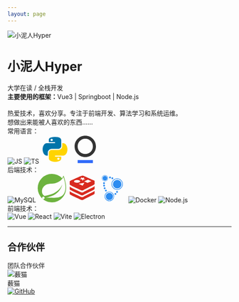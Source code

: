 ```yaml
---
layout: page
---
```


<div class="custom-profile-card">
  <div class="profile-avatar">
    <img src="/logo-preview.png" alt="小泥人Hyper" />
  </div>
  <div class="profile-info">
    <h1 class="profile-name">小泥人Hyper</h1>
    <div class="profile-title">大学在读 / 全栈开发</div>
    <div class="profile-desc">
      <b>主要使用的框架：</b>Vue3 | Springboot | Node.js<br><br>
      热爱技术，喜欢分享。专注于前端开发、算法学习和系统运维。<br>
      想做出来能被人喜欢的东西……<br>
    </div>
  </div>
</div>

<div class="profile-skills-list">
  <div class="profile-skill-row">
    <div class="profile-skill-title">常用语言：</div>
    <div class="profile-skill-icons">
      <img src="https://cdn.jsdelivr.net/gh/devicons/devicon/icons/javascript/javascript-original.svg" alt="JS" class="skill-icon" />
      <img src="https://cdn.jsdelivr.net/gh/devicons/devicon/icons/typescript/typescript-original.svg" alt="TS" class="skill-icon" />
      <svg t="1752306963288" class="skill-icon" viewBox="0 0 1024 1024" version="1.1" xmlns="http://www.w3.org/2000/svg" p-id="2371" width="64" height="64"><path d="M366.635375 495.627875c8.93024999-1.488375 17.8605-2.480625 26.79075-2.48062499h-7.44187499 241.61287499c10.418625 0 20.341125-1.488375 30.26362501-3.969 44.65124999-12.403125 77.3955-52.093125 77.3955-101.20950002V185.053625c0-57.5505-49.116375-101.2095-107.65912501-110.63587501-37.209375-5.9535-91.287-8.93024999-128.00025-8.93024999-36.71325001 0-71.938125 3.472875-103.194 8.93024999C305.115875 90.29374999 288.74374999 123.534125 288.74374999 185.053625v66.48075h223.25625001V288.74374999H216.3095C133.456625 288.74374999 65.983625 387.96874999 65.4875 510.0155v1.9845c0 22.325625 1.9845 43.659 6.449625 63.504C90.29374999 667.78325001 147.84424999 735.25625001 216.3095 735.25625001h35.224875v-106.66687501c0-62.51174999 46.63574999-120.558375 115.101-132.9615z m23.814-283.7835c-22.325625 0-40.68225001-18.356625-40.18612499-40.68225 0-22.325625 17.8605-40.68225001 40.18612499-40.68225s40.68225001 18.356625 40.68225 40.68225c-0.496125 22.82175001-18.356625 40.68225001-40.68225 40.68225z" fill="#0075AA" p-id="2372"></path><path d="M949.086125 434.108375C927.75275001 349.271 872.682875 288.74374999 807.6905 288.74374999h-35.224875v94.75987501c0 78.883875-51.597 135.93825001-115.101 145.86075-6.449625 0.99224999-12.89925001 1.488375-19.34887499 1.48837501H396.402875c-10.418625 0-20.341125 1.488375-30.26362499 3.969-44.65124999 11.907-77.3955 48.62025001-77.3955 96.74437499V834.48125001c0 57.5505 58.046625 91.783125 115.10099998 108.15524999 67.969125 19.845 142.387875 23.317875 224.24850002 0 54.077625-15.379875 107.163-46.63574999 107.16299998-108.15525001v-61.5195h-223.25624999V735.25625001h295.6905c58.54275001 0 109.643625-49.6125 134.449875-122.04675001 10.418625-30.263625 16.372125-64.49625001 16.372125-101.2095 0-27.286875-3.472875-53.5815-9.426375-77.891625z m-316.52775 372.58987501c22.325625 0 40.186125 18.356625 40.186125 40.68224999 0 22.325625-18.356625 40.68225001-40.186125 40.68225001-22.325625 0-40.68225001-18.356625-40.68225-40.68225001 0.496125-22.325625 18.356625-40.68225001 40.68225-40.68225001z" fill="#FFD400" p-id="2373"></path></svg>
      <svg t="1752308397428" class="skill-icon" viewBox="0 0 1024 1024" version="1.1" xmlns="http://www.w3.org/2000/svg" p-id="4005" width="64" height="64"><path d="M237.714286 896h548.571428v109.714286h-548.571428z" fill="#306AF9" p-id="4006"></path><path d="M512 18.285714C298.057143 18.285714 128 188.342857 128 402.285714S298.057143 786.285714 512 786.285714s384-170.057143 384-384S725.942857 18.285714 512 18.285714z m0 658.285715c-153.6 0-274.285714-120.685714-274.285714-274.285715S358.4 128 512 128s274.285714 120.685714 274.285714 274.285714S665.6 676.571429 512 676.571429z" fill="#333333" p-id="4007"></path></svg>
    </div>
  </div>
  <div class="profile-skill-row">
    <div class="profile-skill-title">后端技术：</div>
    <div class="profile-skill-icons">
      <img src="https://cdn.jsdelivr.net/gh/devicons/devicon/icons/mysql/mysql-original.svg" alt="MySQL" class="skill-icon" />
      <svg t="1752307171483" class="skill-icon" viewBox="0 0 1026 1024" version="1.1" xmlns="http://www.w3.org/2000/svg" p-id="4952" width="64" height="64"><path d="M933.489243 59.921751a446.365727 446.365727 0 0 1-54.84645 95.981288A511.126728 511.126728 0 1 0 164.584198 886.837465l18.98531 16.875831A510.599359 510.599359 0 0 0 1022.087356 549.320847c14.766352-128.678211-24.259007-293.217562-88.598113-489.399096zM238.415958 891.056423a43.455265 43.455265 0 1 1-6.328437-61.174887 44.40453 44.40453 0 0 1 6.328437 61.174887z m691.909067-152.937217C804.811033 905.822775 534.797738 848.866846 362.875211 857.304761c0 0-30.587444 2.109479-61.174887 6.328437 0 0 11.602134-5.273697 26.368486-10.547394 121.295035-42.189577 178.250964-50.627493 252.082724-88.598113C718.322399 693.820149 856.493265 538.773453 883.91649 378.453059c-52.736972 153.991957-213.057365 286.889125-358.611407 340.680837-100.200246 36.91588-280.560689 72.777021-280.560688 72.777021l-7.383176-4.218958c-122.349774-60.120148-126.568732-325.914484 97.036027-411.348378 98.090767-37.97062 190.907837-16.875831 297.43652-42.189578 112.857119-26.368486 243.644809-110.74764 296.38178-221.49528 59.065408 178.250964 130.78769 454.592695 2.109479 625.460483z" fill="#6DB33F" p-id="4953"></path></svg>
      <svg t="1752307414061" class="skill-icon" viewBox="0 0 1024 1024" version="1.1" xmlns="http://www.w3.org/2000/svg" p-id="6103" width="64" height="64"><path d="M959.744 602.16l0.256 0.064v101.952c0 10.24-10.752 21.44-35.072 35.84-22.976 13.696-91.968 47.616-163.328 82.624l-35.712 17.536c-65.088 32-126.016 62.208-149.184 76.032-52.8 31.36-82.048 31.104-123.712 8.32-41.6-22.72-305.28-144.256-352.704-170.176-23.744-12.992-36.224-23.936-36.224-34.24v-103.424c0.384 10.368 12.48 21.248 36.224 34.24C147.776 676.8 411.328 798.4 452.992 821.12c41.664 22.784 70.912 23.04 123.712-8.32 52.672-31.36 300.416-147.712 348.224-176.128 23.232-13.824 34.56-24.768 34.88-34.56l-0.064 0.064z m0-168.576h0.192v101.952c0 10.24-10.752 21.44-35.072 35.968-47.808 28.416-295.552 144.768-348.224 176.128-52.8 31.36-82.048 31.04-123.712 8.32-41.6-22.72-305.28-144.32-352.704-170.24C76.48 572.8 64 561.92 64 551.536v-103.424c0.384 10.24 12.48 21.248 36.224 34.176 47.488 25.92 311.04 147.52 352.704 170.24 41.664 22.72 70.912 23.04 123.712-8.32 52.672-31.36 300.416-147.712 348.224-176.192 23.168-13.824 34.56-24.704 34.88-34.432zM462.656 81.84c55.36-22.72 74.56-23.488 121.664-3.776 47.168 19.776 293.376 131.648 339.968 151.104 24 10.048 35.84 19.2 35.456 29.632H960v101.952c0 10.176-10.816 21.44-35.072 35.904C877.056 425.072 629.376 541.44 576.64 572.8c-52.736 31.36-81.984 31.104-123.648 8.32-41.664-22.656-305.28-144.32-352.768-170.24C76.544 397.936 64 387.056 64 376.688V273.28c-0.32-10.304 11.072-19.968 34.368-30.464 46.656-20.8 308.8-138.24 364.288-160.896v-0.064z m129.792 238.4l-207.552 36.352 144.832 68.608 62.72-104.96z m128.704-113.6l-135.936 61.44 122.688 55.36 13.376-5.952 122.752-55.424-122.88-55.424z m-392.32 13.44c-61.248 0-110.912 22.016-110.912 49.152 0 27.072 49.664 49.088 110.976 49.088s110.912-21.952 110.912-49.088-49.6-49.088-110.912-49.088l-0.064-0.064z m134.656-101.888l20.096 42.304-66.88 27.52 89.6 9.216 28.032 53.248 17.408-47.744 77.632-9.216-60.16-25.728 16-43.712-59.136 22.08-62.592-27.968z" fill="#D82A1F" p-id="6104"></path></svg>
      <svg t="1752307490940" class="skill-icon" viewBox="0 0 1024 1024" version="1.1" xmlns="http://www.w3.org/2000/svg" p-id="8789" width="64" height="64"><path d="M510.048 123.66a33.2 33.2 0 1 1-32.92 33.2 33.056 33.056 0 0 1 32.92-33.2z m-84.28-29.2a33.2 33.2 0 1 1-32.924 33.2 33.06 33.06 0 0 1 32.924-33.208z m252.844 520.432a33.2 33.2 0 1 1-32.92 33.2 33.06 33.06 0 0 1 32.92-33.208z m-57.944 71.692a33.2 33.2 0 1 1-32.92 33.2 33.06 33.06 0 0 1 32.92-33.208z m-342.4-119.488a33.2 33.2 0 1 1-32.924 33.2 33.056 33.056 0 0 1 32.932-33.208zM233.5 482.12a33.2 33.2 0 1 1-32.924 33.2 33.056 33.056 0 0 1 32.924-33.2zM212.428 389.2a33.2 33.2 0 1 1-32.924 33.2 33.056 33.056 0 0 1 32.924-33.2z m-2.632-87.64a33.2 33.2 0 1 1-32.92 33.2 33.056 33.056 0 0 1 32.92-33.2zM684.024 572a204 204 0 1 1 204-204 204.22 204.22 0 0 1-204 204z m0-387.032A183.012 183.012 0 1 0 867.056 368a183.236 183.236 0 0 0-183.036-183.024zM686 216A154 154 0 1 1 532 370 154 154 0 0 1 686 216zM244 268a112 112 0 1 1 112-112 112.12 112.12 0 0 1-112 112z m0-212.488A100.476 100.476 0 1 0 344.5 156 100.6 100.6 0 0 0 244 55.516z m1.052 16.984a84.564 84.564 0 1 1-84.552 84.568 84.564 84.564 0 0 1 84.564-84.564zM402.02 980A170 170 0 1 1 572 810a170.184 170.184 0 0 1-169.98 170z m0-322.528a152.512 152.512 0 1 0 152.524 152.528 152.696 152.696 0 0 0-152.544-152.52z m1.672 25.896a128.312 128.312 0 1 1-128.312 128.312 128.312 128.312 0 0 1 128.308-128.304z" fill="#2D8CF0" p-id="8790"></path></svg>
      <img src="https://cdn.jsdelivr.net/gh/devicons/devicon/icons/docker/docker-original.svg" alt="Docker" class="skill-icon" />
      <img src="https://cdn.jsdelivr.net/gh/devicons/devicon/icons/nodejs/nodejs-original.svg" alt="Node.js" class="skill-icon" />
    </div>
  </div>
  <div class="profile-skill-row">
    <div class="profile-skill-title">前端技术：</div>
    <div class="profile-skill-icons">
      <img src="https://cdn.jsdelivr.net/gh/devicons/devicon/icons/vuejs/vuejs-original.svg" alt="Vue" class="skill-icon" />
      <img src="https://cdn.jsdelivr.net/gh/devicons/devicon/icons/react/react-original.svg" alt="React" class="skill-icon" />
      <img src="https://cdn.jsdelivr.net/gh/devicons/devicon/icons/vite/vite-original.svg" alt="Vite" class="skill-icon" />
      <img src="https://cdn.jsdelivr.net/gh/devicons/devicon/icons/electron/electron-original.svg" alt="Electron" class="skill-icon" />
    </div>
  </div>
</div>

<hr class="section-divider">

<div class="partner-section">
  <h2 class="partner-title">合作伙伴</h2>
  <div class="partner-subtitle">团队合作伙伴</div>
  <div class="partner-list">
    <div class="partner-card">
      <img class="partner-avatar" src="https://yhyper.dpdns.org/photostore/2025/07/b_1752359156c97a415f20822c6e8bb72a.jpg" alt="薮猫">
      <div class="partner-name">薮猫</div>
      <div class="partner-links">
        <a href="https://github.com/Tsundeer" target="_blank"><img src="https://yhyper.dpdns.org/photostore/2025/07/github-fill.png" alt="GitHub" /></a>
        <!-- <a href="https://twitter.com/" target="_blank"><img src="https://cdn.jsdelivr.net/gh/devicons/devicon/icons/twitter/twitter-original.svg" alt="Twitter" /></a> -->
      </div>
    </div>
  </div>
</div>

<!-- 你可以在下方继续添加更多自定义内容和图标 -->